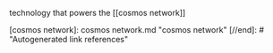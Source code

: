 technology that powers the [[cosmos network]]

[//begin]: # "Autogenerated link references for markdown compatibility"
[cosmos network]: cosmos network.md "cosmos network"
[//end]: # "Autogenerated link references"